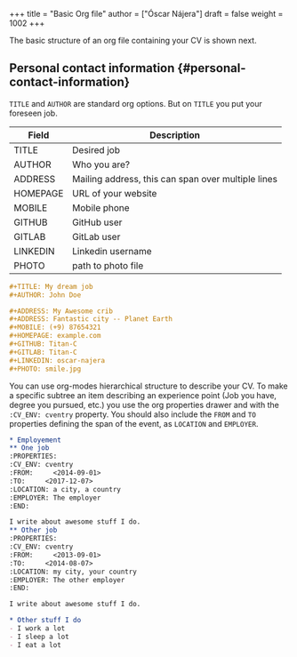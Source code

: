+++
title = "Basic Org file"
author = ["Óscar Nájera"]
draft = false
weight = 1002
+++

The basic structure of an org file containing your CV is shown next.


## Personal contact information {#personal-contact-information}

`TITLE` and `AUTHOR` are standard org options. But on `TITLE` you put your
foreseen job.

| Field    | Description                                        |
|----------|----------------------------------------------------|
| TITLE    | Desired job                                        |
| AUTHOR   | Who you are?                                       |
| ADDRESS  | Mailing address, this can span over multiple lines |
| HOMEPAGE | URL of your website                                |
| MOBILE   | Mobile phone                                       |
| GITHUB   | GitHub user                                        |
| GITLAB   | GitLab user                                        |
| LINKEDIN | Linkedin username                                  |
| PHOTO    | path to photo file                                 |

```org
#+TITLE: My dream job
#+AUTHOR: John Doe

#+ADDRESS: My Awesome crib
#+ADDRESS: Fantastic city -- Planet Earth
#+MOBILE: (+9) 87654321
#+HOMEPAGE: example.com
#+GITHUB: Titan-C
#+GITLAB: Titan-C
#+LINKEDIN: oscar-najera
#+PHOTO: smile.jpg
```

You can use org-modes hierarchical structure to describe your CV. To make a
specific subtree an item describing an experience point (Job you have,
degree you pursued, etc.) you use the org properties drawer and with the
`:CV_ENV: cventry` property. You should also include the `FROM` and `TO`
properties defining the span of the event, as `LOCATION` and `EMPLOYER`.

```org
* Employement
** One job
:PROPERTIES:
:CV_ENV: cventry
:FROM:     <2014-09-01>
:TO:     <2017-12-07>
:LOCATION: a city, a country
:EMPLOYER: The employer
:END:

I write about awesome stuff I do.
** Other job
:PROPERTIES:
:CV_ENV: cventry
:FROM:     <2013-09-01>
:TO:     <2014-08-07>
:LOCATION: my city, your country
:EMPLOYER: The other employer
:END:

I write about awesome stuff I do.

* Other stuff I do
- I work a lot
- I sleep a lot
- I eat a lot
```
